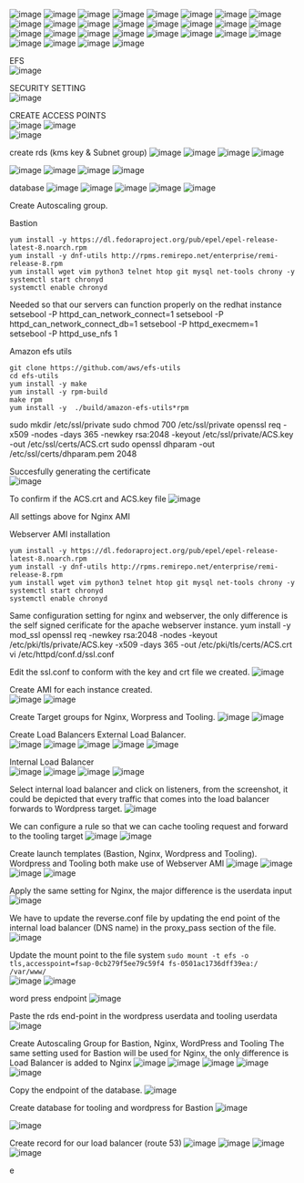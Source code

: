 ![image](https://user-images.githubusercontent.com/50557587/150120955-de3f9b6d-34ac-4414-8f22-42833cfc4a7a.png)
![image](https://user-images.githubusercontent.com/50557587/150121031-4880a9ea-64fa-44fd-9d24-3e15195d6df7.png)
![image](https://user-images.githubusercontent.com/50557587/150121279-bd051110-e67b-4833-b2ca-da99eefb5ea3.png)
![image](https://user-images.githubusercontent.com/50557587/150121381-811623d6-fac4-455e-8853-676851fc31b0.png)
![image](https://user-images.githubusercontent.com/50557587/150122385-2774810b-ea4d-4e81-968c-44f5ed1f92e3.png)
![image](https://user-images.githubusercontent.com/50557587/150122421-27723670-0eaf-4114-b121-145f7758e6e7.png)
![image](https://user-images.githubusercontent.com/50557587/150122531-bb0d0afa-2daf-4cb4-9a34-1cd93d7e871e.png)
![image](https://user-images.githubusercontent.com/50557587/150123463-a460fe47-c809-4867-8a98-b51def63b450.png)
![image](https://user-images.githubusercontent.com/50557587/150123711-07e4b619-175d-4f3f-8dd7-0eb0f8bf6aa1.png)
![image](https://user-images.githubusercontent.com/50557587/150123986-8e529585-9cfd-4adb-acc3-11e88852ae42.png)
![image](https://user-images.githubusercontent.com/50557587/150124377-4cdbe2f2-492c-4a62-843f-5ce4bf1d1926.png)
![image](https://user-images.githubusercontent.com/50557587/150124519-0c513370-65d3-49c7-8ac9-3674f4548678.png)
![image](https://user-images.githubusercontent.com/50557587/150124578-7b7e1529-0b14-470e-bc8c-4e3f3ccbd2f1.png)
![image](https://user-images.githubusercontent.com/50557587/150124749-eb381064-1023-4dfa-8ef3-69e8b764a9f2.png)
![image](https://user-images.githubusercontent.com/50557587/150124954-ae085841-6826-4a6c-a6ac-09bd3b4288e8.png)
![image](https://user-images.githubusercontent.com/50557587/150126023-ea56ffed-9d88-4086-849c-815cd7df824e.png)
![image](https://user-images.githubusercontent.com/50557587/150126523-59031509-1d0c-4e0d-b66b-450b25d8d71c.png)
![image](https://user-images.githubusercontent.com/50557587/150126982-59d7a676-3713-40b5-ad5b-4f208aeda89c.png)
![image](https://user-images.githubusercontent.com/50557587/150127348-25aa91c6-754a-497b-8b29-fb090c960a4f.png)
![image](https://user-images.githubusercontent.com/50557587/150128469-bdddcbf8-f589-4d9f-9707-a0b8c9650ca3.png)
![image](https://user-images.githubusercontent.com/50557587/150129130-cda5ae6c-edc5-4232-92a1-36a1023e06f0.png)
![image](https://user-images.githubusercontent.com/50557587/150134852-9ba280e0-9c8e-460d-99cc-bb95349b3e68.png)
![image](https://user-images.githubusercontent.com/50557587/150135486-ea4c2e62-8f5f-47f3-96cf-2c08456b7aba.png)
![image](https://user-images.githubusercontent.com/50557587/150136559-d18d8173-dfd8-49a1-83c5-8762ed0bd389.png)
![image](https://user-images.githubusercontent.com/50557587/150141661-66347683-fa22-4463-be6b-be4ac3a7a2db.png)
![image](https://user-images.githubusercontent.com/50557587/150141832-3b711557-d388-4c41-8642-2625a62cbe80.png)
![image](https://user-images.githubusercontent.com/50557587/150143152-d06bc918-c9ec-487a-b06f-c8b7985b6859.png)
![image](https://user-images.githubusercontent.com/50557587/150143710-6a50797b-503a-49c0-807e-901aac13d93f.png)

EFS       
![image](https://user-images.githubusercontent.com/50557587/150144572-24ac0645-a57a-4c14-82b1-1e21a4c3c59a.png)

SECURITY SETTING        
![image](https://user-images.githubusercontent.com/50557587/150146070-011fac1e-9617-4a8c-969e-052693b096bf.png)


   
   
CREATE ACCESS POINTS     
![image](https://user-images.githubusercontent.com/50557587/150147463-bd4a62ba-6a19-44b1-a57b-cd896c6ba403.png)
![image](https://user-images.githubusercontent.com/50557587/150338385-0fe61ebb-af9f-4c1d-b4ef-0c49cac1a76a.png)   
![image](https://user-images.githubusercontent.com/50557587/150148559-419b7ae8-44e3-4cef-826d-107ab86e2cff.png)



create rds  (kms key & Subnet group)
![image](https://user-images.githubusercontent.com/50557587/150149517-9d308809-9f54-4a60-afa3-a3f8fa6c0bf0.png)
![image](https://user-images.githubusercontent.com/50557587/150149821-798e0478-d061-4ca0-aa65-c8d842f99733.png)
![image](https://user-images.githubusercontent.com/50557587/150339816-db65fae4-46e0-4d57-8788-99cc8294a6c4.png)
![image](https://user-images.githubusercontent.com/50557587/150340022-f0f5e8c0-4a76-4b26-af1f-a391eb7089ba.png)

![image](https://user-images.githubusercontent.com/50557587/150167610-6e078e4f-65a6-4efd-b003-b71cde1b4882.png)
![image](https://user-images.githubusercontent.com/50557587/150168567-8b6cdcfc-1759-4122-9a33-bb2fd21fde12.png)
![image](https://user-images.githubusercontent.com/50557587/150169001-f2d1844e-da3f-4ae1-bb6d-e12906eb4a02.png)
![image](https://user-images.githubusercontent.com/50557587/150169138-f7a6ea7d-716b-4370-b94b-9b30bc030596.png)

database
![image](https://user-images.githubusercontent.com/50557587/150170525-f646b2b0-8ed9-4612-a0fe-5533f9a346cf.png)
![image](https://user-images.githubusercontent.com/50557587/150170641-246f331e-f438-4401-a42a-dc19b4df8baf.png)
![image](https://user-images.githubusercontent.com/50557587/150170744-3eefb5da-e6af-4ee2-b419-9ad28748e66b.png)
![image](https://user-images.githubusercontent.com/50557587/150170847-1563e4d3-ff3d-40c0-9983-5874e011d038.png)
![image](https://user-images.githubusercontent.com/50557587/150170997-f8067b22-4458-4c11-90f1-63ab62a4dad6.png)

Create Autoscaling group.

Bastion
```
yum install -y https://dl.fedoraproject.org/pub/epel/epel-release-latest-8.noarch.rpm
yum install -y dnf-utils http://rpms.remirepo.net/enterprise/remi-release-8.rpm
yum install wget vim python3 telnet htop git mysql net-tools chrony -y
systemctl start chronyd
systemctl enable chronyd
```

Needed so that our servers can function properly on the redhat instance
setsebool -P httpd_can_network_connect=1
setsebool -P httpd_can_network_connect_db=1
setsebool -P httpd_execmem=1
setsebool -P httpd_use_nfs 1

Amazon efs utils
```
git clone https://github.com/aws/efs-utils
cd efs-utils
yum install -y make
yum install -y rpm-build
make rpm 
yum install -y  ./build/amazon-efs-utils*rpm
````


sudo mkdir /etc/ssl/private
sudo chmod 700 /etc/ssl/private
openssl req -x509 -nodes -days 365 -newkey rsa:2048 -keyout /etc/ssl/private/ACS.key -out /etc/ssl/certs/ACS.crt
sudo openssl dhparam -out /etc/ssl/certs/dhparam.pem 2048

Succesfully generating the certificate   
![image](https://user-images.githubusercontent.com/50557587/150351723-d7ab1e28-8f7b-4b55-92e1-b9f6ca64e02e.png)

To confirm if the ACS.crt and ACS.key file
![image](https://user-images.githubusercontent.com/50557587/150353343-ac98b20c-455b-4435-a106-1dfd3148dfa3.png)

All settings above for Nginx AMI

Webserver AMI installation
```
yum install -y https://dl.fedoraproject.org/pub/epel/epel-release-latest-8.noarch.rpm
yum install -y dnf-utils http://rpms.remirepo.net/enterprise/remi-release-8.rpm
yum install wget vim python3 telnet htop git mysql net-tools chrony -y
systemctl start chronyd
systemctl enable chronyd
```

Same configuration setting for nginx and webserver, the only difference is the self signed cerificate for the apache webserver instance.
yum install -y mod_ssl
openssl req -newkey rsa:2048 -nodes -keyout /etc/pki/tls/private/ACS.key -x509 -days 365 -out /etc/pki/tls/certs/ACS.crt
vi /etc/httpd/conf.d/ssl.conf

Edit the ssl.conf to conform with the key and crt file we created.
![image](https://user-images.githubusercontent.com/50557587/150358614-fe8c03f6-1b9f-41da-83db-c51d875187d8.png)

Create AMI for each instance created.  
![image](https://user-images.githubusercontent.com/50557587/150359106-824b4336-be22-4c3b-a2d2-a7b981480b31.png)
![image](https://user-images.githubusercontent.com/50557587/150359346-e6a8e847-3613-4fcd-9459-b101bcff8046.png)

Create Target groups for Nginx, Worpress and Tooling.
![image](https://user-images.githubusercontent.com/50557587/150360649-54529cd5-0325-41fc-95fa-19b2fbb5d618.png)
![image](https://user-images.githubusercontent.com/50557587/150360778-fc602208-9c08-45cf-baed-eaef01e3b7f1.png)

Create Load Balancers
External Load Balancer.  
![image](https://user-images.githubusercontent.com/50557587/150383384-81c3f79c-1c1b-4197-b2d5-1ee05f57966f.png)
![image](https://user-images.githubusercontent.com/50557587/150383582-41c8c716-a1b2-48d9-85e6-197d3496f8b1.png)
![image](https://user-images.githubusercontent.com/50557587/150383696-a73e2b9f-0520-4e1c-b761-04194234fad0.png)
![image](https://user-images.githubusercontent.com/50557587/150383769-65ce600e-60a1-42f4-933b-48a3a632b662.png)
![image](https://user-images.githubusercontent.com/50557587/150384013-c1ae7e68-e560-4506-92f1-24b61e51b421.png)

Internal Load Balancer    
![image](https://user-images.githubusercontent.com/50557587/150384659-1ed2c6bc-b822-4a99-a1ac-8cb4cb999746.png)
![image](https://user-images.githubusercontent.com/50557587/150384749-5bcbd443-8cd6-4388-808d-10554c1ccf8b.png)
![image](https://user-images.githubusercontent.com/50557587/150384879-46ac493b-fe20-4246-ae15-1ac390aabe7a.png)
![image](https://user-images.githubusercontent.com/50557587/150384984-54ce230b-a9d6-4b83-b92c-cd3808dbb1d3.png)


Select internal load balancer and click on listeners, from the screenshot, it could be depicted that every traffic that comes into the load balancer forwards to Wordpress target.
![image](https://user-images.githubusercontent.com/50557587/150385555-c58d8a53-9767-4944-a8ca-248f7973a269.png)

We can configure a rule so that we can cache tooling request and forward to the tooling target
![image](https://user-images.githubusercontent.com/50557587/150386415-c7120a4c-9dc6-4874-b781-a4e3003219ac.png)
![image](https://user-images.githubusercontent.com/50557587/150386929-ae4b7310-4b2a-42ad-b3cb-acc6d80ef3c7.png)

Create launch templates (Bastion, Nginx, Wordpress and Tooling).
Wordpress and Tooling both make use of Webserver AMI
![image](https://user-images.githubusercontent.com/50557587/150390913-b00794e2-f633-47bc-9a9a-9a587b1d4d26.png)
![image](https://user-images.githubusercontent.com/50557587/150392726-19175cec-bb25-43e8-9f3b-14dd496fe978.png)
![image](https://user-images.githubusercontent.com/50557587/150392902-7abfad14-faf7-4a69-9e40-49a4b2338881.png)
![image](https://user-images.githubusercontent.com/50557587/150392968-d16e946d-f962-4d1d-9e53-7a2561106152.png)

Apply the same setting for Nginx, the major difference is the userdata input  
![image](https://user-images.githubusercontent.com/50557587/150422434-c2f40b05-d048-4621-a3cc-810bcfccf8b8.png)

We have to update the reverse.conf file by updating the end point of the internal load balancer (DNS name) in the proxy_pass section of the file.  
![image](https://user-images.githubusercontent.com/50557587/150424426-26df8814-98fe-4b35-b4fb-43336183fca1.png)


Update the mount point to the file system
`sudo mount -t efs -o tls,accesspoint=fsap-0cb279f5ee79c59f4 fs-0501ac1736dff39ea:/ /var/www/`  
![image](https://user-images.githubusercontent.com/50557587/150426608-2b90d1fc-62d7-44da-b724-88121304f7c1.png)
![image](https://user-images.githubusercontent.com/50557587/150427269-dd082338-1c79-4d3e-bc82-958f59669ee9.png)


word press endpoint
![image](https://user-images.githubusercontent.com/50557587/150510954-4dc182a0-83c3-4beb-ac65-1615a45288da.png)

Paste the rds end-point in the wordpress userdata and tooling userdata 
![image](https://user-images.githubusercontent.com/50557587/150511435-cb7a412a-ee8a-4a25-afb8-29afa34aa29d.png)

Create Autoscaling Group for Bastion, Nginx, WordPress and Tooling 
The same setting used for Bastion will be used for Nginx, the only difference is Load Balancer is added to Nginx
![image](https://user-images.githubusercontent.com/50557587/150515542-c5276d57-4621-4b41-b646-a91c2c12e182.png)
![image](https://user-images.githubusercontent.com/50557587/150516194-1eb8fb61-237b-4a19-ac12-5d0eeac5ff67.png)
![image](https://user-images.githubusercontent.com/50557587/150516334-d95ac6c9-0ccf-410e-828c-4aba93d4ce3c.png)
![image](https://user-images.githubusercontent.com/50557587/150516526-b7763799-2548-4a4f-9a08-103be95028b1.png)
![image](https://user-images.githubusercontent.com/50557587/150516858-b3df64c6-7519-4122-9cec-e6360530e285.png)


Copy the endpoint of the database. 
![image](https://user-images.githubusercontent.com/50557587/150548054-9299c62e-2f1d-4788-ae50-0bd26a2fa971.png)

Create database for tooling and wordpress for Bastion
![image](https://user-images.githubusercontent.com/50557587/150548725-faae3ac6-625b-4d96-86b7-8624c5770659.png)



![image](https://user-images.githubusercontent.com/50557587/150561500-90f776ea-c484-4ceb-b0e3-2adca4e1eb99.png)

Create record for our load balancer (route 53)
![image](https://user-images.githubusercontent.com/50557587/150565164-f2916f80-dea4-45ee-b1bf-338906c88f3f.png)
![image](https://user-images.githubusercontent.com/50557587/150566028-f51773b8-b692-45ac-8570-665e3bdfd2e0.png)
![image](https://user-images.githubusercontent.com/50557587/150566101-df3172ce-7570-4a0e-964e-65bee3efb9cb.png)
![image](https://user-images.githubusercontent.com/50557587/150566312-7f982d21-c15b-48c4-b48f-9937eec345b1.png)

e






















































































